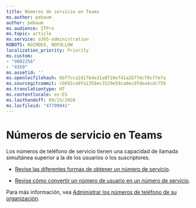 ```yaml
---
title: Números de servicio en Teams
ms.author: pebaum
author: pebaum
ms.audience: ITPro
ms.topic: article
ms.service: o365-administration
ROBOTS: NOINDEX, NOFOLLOW
localization_priority: Priority
ms.custom:
- "9002256"
- "4359"
ms.assetid: ''
ms.openlocfilehash: 6bf7cca2d17b4e31a0f10ef41a2b77dcf0cf7efa
ms.sourcegitcommit: c6692ce0fa1358ec3529e59ca0ecdfdea4cdc759
ms.translationtype: HT
ms.contentlocale: es-ES
ms.lasthandoff: 09/15/2020
ms.locfileid: "47799041"
---
```

# <a name="service-numbers-in-teams"></a>Números de servicio en Teams

Los números de teléfono de servicio tienen una capacidad de llamada simultánea superior a la de los usuarios o los suscriptores. 

- [Revise las diferentes formas de obtener un número de servicio](https://docs.microsoft.com/microsoftteams/getting-service-phone-numbers). 

- [Revise cómo convertir un número de usuario en un número de servicio](https://docs.microsoft.com/microsoftteams/manage-phone-numbers-for-your-organization/phone-number-management-for-the-u-s).

Para más información, vea [Administrar los números de teléfono de su organización](https://docs.microsoft.com/microsoftteams/manage-phone-numbers-for-your-organization/manage-phone-numbers-for-your-organization).
